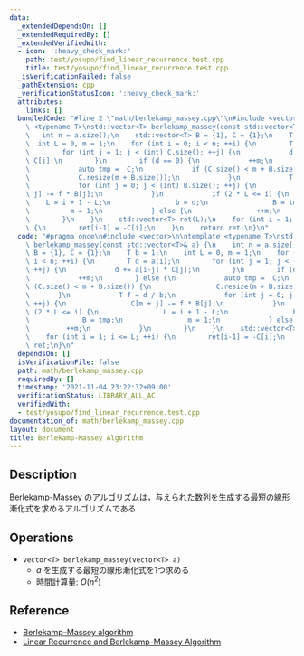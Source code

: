 ```yaml
---
data:
  _extendedDependsOn: []
  _extendedRequiredBy: []
  _extendedVerifiedWith:
  - icon: ':heavy_check_mark:'
    path: test/yosupo/find_linear_recurrence.test.cpp
    title: test/yosupo/find_linear_recurrence.test.cpp
  _isVerificationFailed: false
  _pathExtension: cpp
  _verificationStatusIcon: ':heavy_check_mark:'
  attributes:
    links: []
  bundledCode: "#line 2 \"math/berlekamp_massey.cpp\"\n#include <vector>\n\ntemplate\
    \ <typename T>\nstd::vector<T> berlekamp_massey(const std::vector<T>& a) {\n \
    \   int n = a.size();\n    std::vector<T> B = {1}, C = {1};\n    T b = 1;\n  \
    \  int L = 0, m = 1;\n    for (int i = 0; i < n; ++i) {\n        T d = a[i];\n\
    \        for (int j = 1; j < (int) C.size(); ++j) {\n            d += a[i-j] *\
    \ C[j];\n        }\n        if (d == 0) {\n            ++m;\n        } else {\n\
    \            auto tmp =  C;\n            if (C.size() < m + B.size()) {\n    \
    \            C.resize(m + B.size());\n            }\n            T f = d / b;\n\
    \            for (int j = 0; j < (int) B.size(); ++j) {\n                C[m +\
    \ j] -= f * B[j];\n            }\n            if (2 * L <= i) {\n            \
    \    L = i + 1 - L;\n                b = d;\n                B = tmp;\n      \
    \          m = 1;\n            } else {\n                ++m;\n            }\n\
    \        }\n    }\n    std::vector<T> ret(L);\n    for (int i = 1; i <= L; ++i)\
    \ {\n        ret[i-1] = -C[i];\n    }\n    return ret;\n}\n"
  code: "#pragma once\n#include <vector>\n\ntemplate <typename T>\nstd::vector<T>\
    \ berlekamp_massey(const std::vector<T>& a) {\n    int n = a.size();\n    std::vector<T>\
    \ B = {1}, C = {1};\n    T b = 1;\n    int L = 0, m = 1;\n    for (int i = 0;\
    \ i < n; ++i) {\n        T d = a[i];\n        for (int j = 1; j < (int) C.size();\
    \ ++j) {\n            d += a[i-j] * C[j];\n        }\n        if (d == 0) {\n\
    \            ++m;\n        } else {\n            auto tmp =  C;\n            if\
    \ (C.size() < m + B.size()) {\n                C.resize(m + B.size());\n     \
    \       }\n            T f = d / b;\n            for (int j = 0; j < (int) B.size();\
    \ ++j) {\n                C[m + j] -= f * B[j];\n            }\n            if\
    \ (2 * L <= i) {\n                L = i + 1 - L;\n                b = d;\n   \
    \             B = tmp;\n                m = 1;\n            } else {\n       \
    \         ++m;\n            }\n        }\n    }\n    std::vector<T> ret(L);\n\
    \    for (int i = 1; i <= L; ++i) {\n        ret[i-1] = -C[i];\n    }\n    return\
    \ ret;\n}\n"
  dependsOn: []
  isVerificationFile: false
  path: math/berlekamp_massey.cpp
  requiredBy: []
  timestamp: '2021-11-04 23:22:32+09:00'
  verificationStatus: LIBRARY_ALL_AC
  verifiedWith:
  - test/yosupo/find_linear_recurrence.test.cpp
documentation_of: math/berlekamp_massey.cpp
layout: document
title: Berlekamp-Massey Algorithm
---
```


## Description

Berlekamp-Massey のアルゴリズムは，与えられた数列を生成する最短の線形漸化式を求めるアルゴリズムである．

## Operations

- `vector<T> berlekamp_massey(vector<T> a)`
    - $a$ を生成する最短の線形漸化式を1つ求める
    - 時間計算量: $O(n^2)$

## Reference

- [Berlekamp–Massey algorithm](https://en.wikipedia.org/wiki/Berlekamp%E2%80%93Massey_algorithm)
- [Linear Recurrence and Berlekamp-Massey Algorithm](https://codeforces.com/blog/entry/61306?f0a28=1)